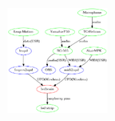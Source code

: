<img src="
https://github.com/dj-fractalus/leap-midi-lights/blob/master/setup.png?raw=true" width="200">

